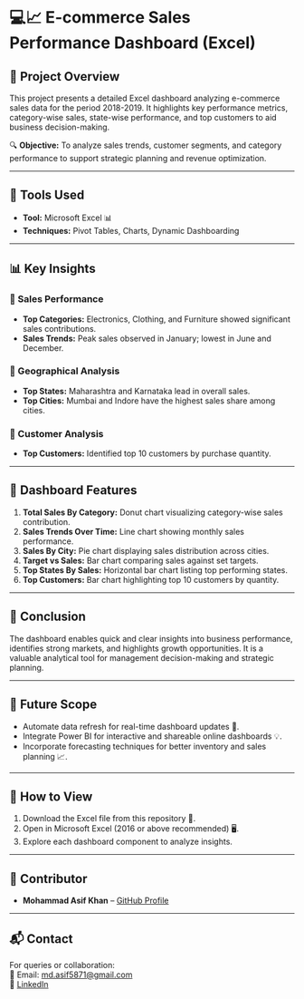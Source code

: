 <!DOCTYPE html>
<html lang="en">
<head>
  <meta charset="UTF-8" />
  <meta name="viewport" content="width=device-width, initial-scale=1.0" />
</head>
<body>
  <h1>💻📈 E-commerce Sales Performance Dashboard (Excel)</h1>

  <h2>📝 Project Overview</h2>
  <p>
    This project presents a detailed Excel dashboard analyzing e-commerce sales data for the period 2018-2019. It highlights key performance metrics, category-wise sales, state-wise performance, and top customers to aid business decision-making.
  </p>
  <p>🔍 <strong>Objective:</strong> To analyze sales trends, customer segments, and category performance to support strategic planning and revenue optimization.</p>
  <hr>

  <h2>🧰 Tools Used</h2>
  <ul>
    <li><strong>Tool:</strong> Microsoft Excel 📊</li>
    <li><strong>Techniques:</strong> Pivot Tables, Charts, Dynamic Dashboarding</li>
  </ul>
  <hr>

  <h2>📊 Key Insights</h2>
  <h3>🌟 Sales Performance</h3>
  <ul>
    <li><strong>Top Categories:</strong> Electronics, Clothing, and Furniture showed significant sales contributions.</li>
    <li><strong>Sales Trends:</strong> Peak sales observed in January; lowest in June and December.</li>
  </ul>

  <h3>📍 Geographical Analysis</h3>
  <ul>
    <li><strong>Top States:</strong> Maharashtra and Karnataka lead in overall sales.</li>
    <li><strong>Top Cities:</strong> Mumbai and Indore have the highest sales share among cities.</li>
  </ul>

  <h3>👥 Customer Analysis</h3>
  <ul>
    <li><strong>Top Customers:</strong> Identified top 10 customers by purchase quantity.</li>
  </ul>
  <hr>

  <h2>🔬 Dashboard Features</h2>
  <ol>
    <li><strong>Total Sales By Category:</strong> Donut chart visualizing category-wise sales contribution.</li>
    <li><strong>Sales Trends Over Time:</strong> Line chart showing monthly sales performance.</li>
    <li><strong>Sales By City:</strong> Pie chart displaying sales distribution across cities.</li>
    <li><strong>Target vs Sales:</strong> Bar chart comparing sales against set targets.</li>
    <li><strong>Top States By Sales:</strong> Horizontal bar chart listing top performing states.</li>
    <li><strong>Top Customers:</strong> Bar chart highlighting top 10 customers by quantity.</li>
  </ol>
  <hr>

  <h2>📝 Conclusion</h2>
  <p>
    The dashboard enables quick and clear insights into business performance, identifies strong markets, and highlights growth opportunities. It is a valuable analytical tool for management decision-making and strategic planning.
  </p>
  <hr>

  <h2>🚀 Future Scope</h2>
  <ul>
    <li>Automate data refresh for real-time dashboard updates 🔄.</li>
    <li>Integrate Power BI for interactive and shareable online dashboards 💡.</li>
    <li>Incorporate forecasting techniques for better inventory and sales planning 📈.</li>
  </ul>
  <hr>

  <h2>🌟 How to View</h2>
  <ol>
    <li>Download the Excel file from this repository 📁.</li>
    <li>Open in Microsoft Excel (2016 or above recommended) 🖥️.</li>
    <li>Explore each dashboard component to analyze insights.</li>
  </ol>
  <hr>

  <h2>🤝 Contributor</h2>
  <ul>
    <li><strong>Mohammad Asif Khan</strong> – <a href="https://github.com/asifk48">GitHub Profile</a></li>
  </ul>
  <hr>

  <h2>📬 Contact</h2>
  <p>
    For queries or collaboration:<br>
    📧 Email: <a href="mailto:md.asif5871@gmail.com">md.asif5871@gmail.com</a><br>
    🔗 <a href="https://www.linkedin.com/in/mohammad-asif-khan-a3089a24a">LinkedIn</a>
  </p>
</body>
</html>

